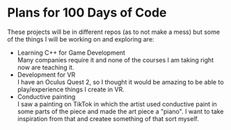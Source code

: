 # Plans for 100 Days of Code
These projects will be in different repos (as to not make a mess) but some of the things I will be working on and exploring are:
* Learning C++ for Game Development 
<br> Many companies require it and none of the courses I am taking right now are teaching it.
* Development for VR
<br> I have an Oculus Quest 2, so I thought it would be amazing to be able to play/experience things I create in VR.
* Conductive painting
<br> I saw a painting on TikTok in which the artist used conductive paint in some parts of the piece and made the art piece a "piano". I want to take inspiration from that and createe something of that sort myself.
